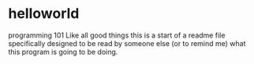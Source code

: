# helloworld
programming 101
Like all good things this is a start of a readme file specifically designed to be read by someone else (or to remind me) what this program is going to be doing.
